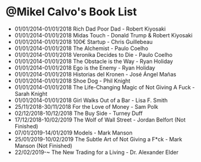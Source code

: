 @Mikel Calvo's Book List
===============
- 01/01/2014-01/01/2018 Rich Dad Poor Dad - Robert Kiyosaki
- 01/01/2014-01/01/2018 Midas Touch - Donald Trump & Robert Kiyosaki
- 01/01/2014-01/01/2018 100€ Startup - Chris Guillebeau
- 01/01/2014-01/01/2018 The Alchemist - Paulo Coelho
- 01/01/2014-01/01/2018 Veronika Decides to Die - Paulo Coelho
- 01/01/2014-01/01/2018 The Obstacle is the Way - Ryan Holiday
- 01/01/2014-01/01/2018 Ego is the Enemy - Ryan Holiday
- 01/01/2014-01/01/2018 Historias del Kronen - José Ángel Mañas
- 01/01/2014-01/01/2018 Shoe Dog - Phil Knight
- 01/01/2014-01/01/2018 The Life-Changing Magic of Not Giving A Fuck - Sarah Knight
- 01/01/2014-01/01/2018 Girl Walks Out of a Bar - Lisa F. Smith
- 25/11/2018-30/11/2018 For the Love of Money - Sam Polk
- 02/12/2018-10/12/2018 The Buy Side - Turney Duff
- 17/12/2018-10/02/2019 The Wolf of Wall Street - Jordan Belfort (Not Finished)
- 07/01/2019-14/01/2019 Models - Mark Manson
- 25/01/2019-10/02/2019 The Subtle Art of Not Giving a F*ck - Mark Manson (Not Finished)
- 22/02/2019-~ The New Trading for a Living - Dr. Alexander Elder
